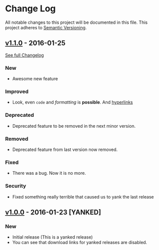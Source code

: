 # Change Log
All notable changes to this project will be documented in this file.
This project adheres to [Semantic Versioning](http://semver.org/).

## [v1.1.0](#) - 2016-01-25
[See full Changelog](#)

### New
- Awesome new feature

### Improved
- Look, even `code` and *formatting* is **possible**. And [hyperlinks](http://syonix.ch)

### Deprecated
- Deprecated feature to be removed in the next minor version.

### Removed
- Deprecated feature from last version now removed.

### Fixed
- There was a bug. Now it is no more.

### Security
- Fixed something really terrible that caused us to yank the last release

## [v1.0.0](#) - 2016-01-23 [YANKED]

### New
- Initial release (This is a yanked release)
- You can see that download links for yanked releases are disabled.
